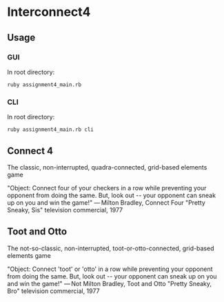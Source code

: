 # Interconnect4
## Usage
### GUI
In root directory:
```
ruby assignment4_main.rb
```
### CLI
In root directory:
```
ruby assignment4_main.rb cli
```
## Connect 4
The classic, non-interrupted, quadra-connected, grid-based elements game

"Object: Connect four of your checkers in a row while preventing your opponent from doing the same. But, look out -- your opponent can sneak up on you and win the game!"
— Milton Bradley, Connect Four "Pretty Sneaky, Sis" television commercial, 1977
## Toot and Otto
The not-so-classic, non-interrupted, toot-or-otto-connected, grid-based elements game

"Object: Connect 'toot' or 'otto' in a row while preventing your opponent from doing the same. But, look out -- your opponent can sneak up on you and win the game!"
— Not Milton Bradley, Toot and Otto "Pretty Sneaky, Bro" television commercial, 1977
